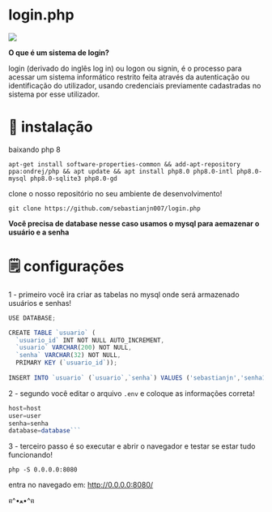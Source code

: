 # login.php

![](https://raw.githubusercontent.com/sebastianjn007/host/main/imagens/login321.png)

**O que é um sistema de login?**

login (derivado do inglês log in) ou logon ou signin, é o processo para acessar um sistema informático restrito feita através da autenticação ou identificação do utilizador, usando credenciais previamente cadastradas no sistema por esse utilizador.

# 📝 instalação 

baixando php 8

```
apt-get install software-properties-common && add-apt-repository ppa:ondrej/php && apt update && apt install php8.0 php8.0-intl php8.0-mysql php8.0-sqlite3 php8.0-gd
```

clone o nosso repositório no seu ambiente de desenvolvimento!

```
git clone https://github.com/sebastianjn007/login.php
```

**Você precisa de database nesse caso usamos o mysql para aemazenar o usuário e a senha**

# 🗒️ configurações 

1 - primeiro você ira criar as tabelas no mysql onde será armazenado usuários e senhas!

```js
USE DATABASE;

CREATE TABLE `usuario` (
  `usuario_id` INT NOT NULL AUTO_INCREMENT,
  `usuario` VARCHAR(200) NOT NULL,
  `senha` VARCHAR(32) NOT NULL,
  PRIMARY KEY (`usuario_id`));
  
INSERT INTO `usuario` (`usuario`,`senha`) VALUES ('sebastianjn','senha123');
```

2 - segundo você editar o arquivo ```.env``` e coloque as informações correta!

```js
host=host
user=user
senha=senha
database=database```
```

3 - terceiro passo é so executar e abrir o navegador e testar se estar tudo funcionando!

```
php -S 0.0.0.0:8080
```

entra no navegado em: http://0.0.0.0:8080/



ฅ^•ﻌ•^ฅ 
